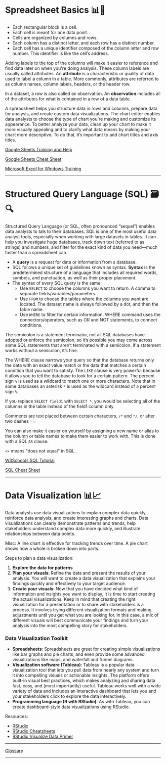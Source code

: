 # Spreadsheet Basics 📊📝

- Each rectangular block is a cell.
- Each cell is meant for one data point.
- Cells are organized by columns and rows.
- Each column has a distinct letter, and each row has a distinct number. 
- Each cell has a unique identifier composed of the column letter and row number. This identifier is like the cell’s address.

Adding labels to the top of the columns will make it easier to reference and find data later on when you're doing analysis. These column labels are usually called attributes. An **attribute** is a characteristic or quality of data used to label a column in a table. More commonly, attributes are referred to as column names, column labels, headers, or the header row.

In a dataset, a row is also called an observation. An **observation** includes all of the attributes for what is contained in a row of a data table.

A spreadsheet helps you structure data in rows and columns, prepare data for analysis, and create custom data visualizations. The chart editor enables data analysts to choose the type of chart you're making and customize its appearance. To better analyze your data, clean up your chart to make it more visually appealing and to clarify what data means by making your chart more descriptive. To do that, it’s important to add chart titles and axis titles.

[Google Sheets Training and Help](https://support.google.com/a/users/answer/9282959?visit_id=637361702049227170-1815413770&rd=1)

[Google Sheets Cheat Sheet](https://support.google.com/a/users/answer/9300022)

[Microsoft Excel for Windows Training](https://support.microsoft.com/en-us/office/excel-video-training-9bc05390-e94c-46af-a5b3-d7c22f6990bb)

---

# Structured Query Language (SQL) 🗃️🔍

Structured Query Language (or SQL, often pronounced “sequel”) enables data analysts to talk to their databases. SQL is one of the most useful data analyst tools, especially when working with large datasets in tables. It can help you investigate huge databases, track down text (referred to as strings) and numbers, and filter for the exact kind of data you need—much faster than a spreadsheet can. 

- A **query** is a request for data or information from a database.
- SQL follows a unique set of guidelines known as syntax. **Syntax** is the predetermined structure of a language that includes all required words, symbols, and punctuation, as well as their proper placement.
- The syntax of every SQL query is the same:
  - Use `SELECT` to choose the columns you want to return. A comma to separate fields/variables/parameters.
  - Use `FROM` to choose the tables where the columns you want are located. The dataset name is always followed by a dot, and then the table name.
  - Use `WHERE` to filter for certain information. WHERE command uses the connectors/operators, such as OR and NOT statements, to connect conditions.

The semicolon is a statement terminator, not all SQL databases have adopted or enforce the semicolon, so it’s possible you may come across some SQL statements that aren’t terminated with a semicolon. If a statement works without a semicolon, it’s fine.

The WHERE clause narrows your query so that the database returns only the data with an exact value match or the data that matches a certain condition that you want to satisfy. The `LIKE` clause is very powerful because it allows you to tell the database to look for a certain pattern. The percent sign `%` is used as a wildcard to match one or more characters. Note that in some databases an asterisk `*` is used as the wildcard instead of a percent sign `%`.

If you replace `SELECT field1` with `SELECT *`, you would be selecting all of the columns in the table instead of the field1 column only.

Comments are text placed between certain characters, `/*` and `*/`, or after two dashes `--`.

You can also make it easier on yourself by assigning a new name or alias to the column or table names to make them easier to work with. This is done with a SQL `AS` clause.

`<>` means "does not equal" in SQL.

[W3Schools SQL Tutorial](https://www.w3schools.com/sql/default.asp)

[SQL Cheat Sheet](https://towardsdatascience.com/sql-cheat-sheet-776f8e3189fa)

---

# Data Visualization 📊📈

Data analysts use data visualizations to explain complex data quickly, reinforce data analysis, and create interesting graphs and charts. Data visualizations can clearly demonstrate patterns and trends, help stakeholders understand complex data more quickly, and illustrate relationships between data points.

Misc: A line chart is effective for tracking trends over time. A pie chart shows how a whole is broken down into parts.

Steps to plan a data visualization:
1. **Explore the data for patterns**
2. **Plan your visuals**: Refine the data and present the results of your analysis. You will want to create a data visualization that explains your findings quickly and effectively to your target audience.
3. **Create your visuals**: Now that you have decided what kind of information and insights you want to display, it is time to start creating the actual visualizations. Keep in mind that creating the right visualization for a presentation or to share with stakeholders is a process. It involves trying different visualization formats and making adjustments until you get what you are looking for. In this case, a mix of different visuals will best communicate your findings and turn your analysis into the most compelling story for stakeholders.

### Data Visualization Toolkit
- **Spreadsheets**: Spreadsheets are great for creating simple visualizations like bar graphs and pie charts, and even provide some advanced visualizations like maps, and waterfall and funnel diagrams.
- **Visualization software (Tableau)**: Tableau is a popular data visualization tool that lets you pull data from nearly any system and turn it into compelling visuals or actionable insights. The platform offers built-in visual best practices, which makes analyzing and sharing data fast, easy, and (most importantly) useful. Tableau works well with a wide variety of data and includes an interactive dashboard that lets you and your stakeholders click to explore the data interactively.
- **Programming language (R with RStudio)**: As with Tableau, you can create dashboard-style data visualizations using RStudio.

Resources:
- [RStudio](https://www.rstudio.com/)
- [RStudio Cheatsheets](https://www.rstudio.com/resources/cheatsheets/)
- [RStudio Visualize Data Primer](https://rstudio.cloud/learn/primers/3)

---

[Glossary](https://docs.google.com/document/d/1EBGVEVKBWj_uuUZaZ1IYaDfyQWeZXzOcwhWLG5A8mqc/template/preview?resourcekey=0-uEYx121Up84n0Abpn1uQnQ)

---
